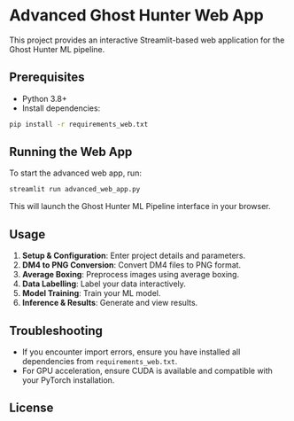 # Advanced Ghost Hunter Web App

This project provides an interactive Streamlit-based web application for the Ghost Hunter ML pipeline.

## Prerequisites

- Python 3.8+
- Install dependencies:

```sh
pip install -r requirements_web.txt
```

## Running the Web App

To start the advanced web app, run:

```sh
streamlit run advanced_web_app.py
```

This will launch the Ghost Hunter ML Pipeline interface in your browser.

## Usage

1. **Setup & Configuration**: Enter project details and parameters.
2. **DM4 to PNG Conversion**: Convert DM4 files to PNG format.
3. **Average Boxing**: Preprocess images using average boxing.
4. **Data Labelling**: Label your data interactively.
5. **Model Training**: Train your ML model.
6. **Inference & Results**: Generate and view results.

## Troubleshooting

- If you encounter import errors, ensure you have installed all dependencies from `requirements_web.txt`.
- For GPU acceleration, ensure CUDA is available and compatible with your PyTorch installation.

## License